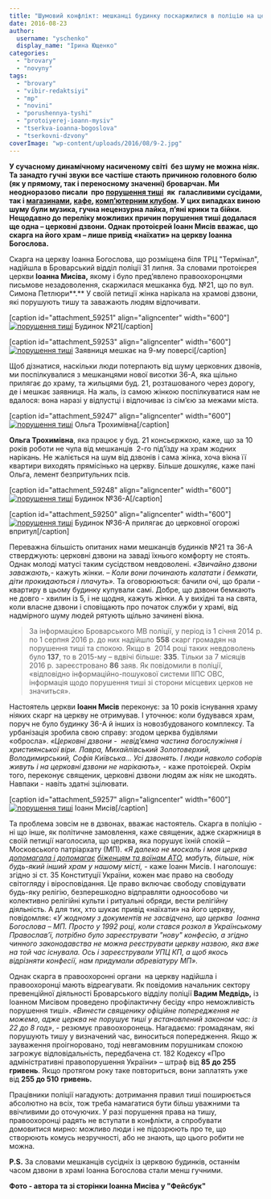 ```yaml
---
title: "Шумовий конфлікт: мешканці будинку поскаржилися в поліцію на церковні дзвони"
date: 2016-08-23
author: 
  username: "yschenko"
  display_name: "Ірина Ющенко"
categories: 
  - "brovary"
  - "novyny"
tags: 
  - "brovary"
  - "vibir-redaktsiyi"
  - "mp"
  - "novini"
  - "porushennya-tyshi"
  - "protoiyerej-ioann-mysiv"
  - "tserkva-ioanna-bogoslova"
  - "tserkovni-dzvony"
coverImage: "wp-content/uploads/2016/08/9-2.jpg"
---
```


**У сучасному динамічному насиченому світі  без шуму не можна ніяк. Та занадто гучні звуки все частіше стають причиною головного болю (як у прямому, так і переносному значенні) броварчан. Ми неодноразово писали  про [порушення тиші](https://mpz.brovary.org/krik-dushi-meshkantsiv-budinkiv-kotri-poterpayut-vid-susidstva-z-myuzik-holom/)  як  галасливими сусідами, так і [магазинами](https://mpz.brovary.org/yak-zabezpechiti-svoye-zakonne-pravo-na-tishu-ta-priborkati-shumnih-susidiv/), [кафе](https://mpz.brovary.org/zamist-znesennya-nezakonnogo-kafe-u-parku-peremoga-vlada-vimiryuye-u-nomu-riven-shumu/), [комп’ютерним клубом](https://mpz.brovary.org/vidviduvachi-komp-yuternogo-klubu-na-vul-sholom-alejhema-katuyut-meshkantsiv-budynku-shumom/). У цих випадках виною шуму були музика, гучна нецензурна лайка, п’яні крики та бійки. Нещодавно до переліку можливих причин порушення тиші додалася ще одна – церковні дзвони. Однак протоієрей Іоанн Мисів вважає, що скарга на його храм – лише привід «наїхати» на церкву Іоанна Богослова.**

Скарга на церкву Іоанна Богослова, що розміщена біля ТРЦ "Термінал", надійшла в Броварський відділ поліції 31 липня. За словами протоієрея церкви **Іоанна Мисіва,** якому і було пред’явлено правоохоронцями письмове незадоволення, скаржилася мешканка буд. №21, що по вул. Симона Петлюри**.** У своїй петиції жінка нарікала на храмові дзвони, які порушують тишу та заважають людям відпочивати.

\[caption id="attachment\_59251" align="aligncenter" width="600"\][![порушення тиші](https://mpz.brovary.org/wp-content/uploads/2016/08/6-2.jpg)](https://mpz.brovary.org/wp-content/uploads/2016/08/6-2.jpg) Будинок №21\[/caption\]

\[caption id="attachment\_59253" align="aligncenter" width="600"\][![порушення тиші](https://mpz.brovary.org/wp-content/uploads/2016/08/8-2.jpg)](https://mpz.brovary.org/wp-content/uploads/2016/08/8-2.jpg) Заявниця мешкає на 9-му поверсі\[/caption\]

Щоб дізнатися, наскільки люди потерпають від шуму церковних дзвонів, ми поспілкувалися з мешканцями нової висотки 36-А, яка щільно прилягає до храму, та жильцями буд. 21, розташованого через дорогу, де і мешкає заявниця. На жаль, із самою жінкою поспілкуватися нам не вдалося: вона наразі у відпустці і відпочиває із сім’єю за межами міста.

\[caption id="attachment\_59247" align="aligncenter" width="600"\][![порушення тиші](https://mpz.brovary.org/wp-content/uploads/2016/08/1-3.jpg)](https://mpz.brovary.org/wp-content/uploads/2016/08/1-3.jpg) Ольга Трохимівна\[/caption\]

**Ольга Трохимівна**, яка працює у буд. 21 консьєржкою, каже, що за 10 років роботи не чула від мешканців  2-го під’їзду на храм жодних нарікань. Не жаліється на шум від дзвонів і сама жінка, хоча вікна її квартири виходять прямісінько на церкву. Більше дошкуляє, каже пані Ольга, лемент безпритульних псів.

\[caption id="attachment\_59248" align="aligncenter" width="600"\][![порушення тиші](https://mpz.brovary.org/wp-content/uploads/2016/08/2-2.jpg)](https://mpz.brovary.org/wp-content/uploads/2016/08/2-2.jpg) Будинок №36-А\[/caption\]

\[caption id="attachment\_59250" align="aligncenter" width="600"\][![порушення тиші](https://mpz.brovary.org/wp-content/uploads/2016/08/5-2.jpg)](https://mpz.brovary.org/wp-content/uploads/2016/08/5-2.jpg) Будинок №36-А прилягає до церковної огорожі впритул\[/caption\]

Переважна більшість опитаних нами мешканців будинків №21 та 36-А стверджують: церковні дзвони на заваді їхнього комфорту не стоять. Однак молоді матусі таким сусідством невдоволені. _«Звичайно дзвони заважають,-_ кажуть жінки. _– Коли вони починають калатати і бемкати, діти прокидаються і плачуть»._ Та оговорюються: бачили очі, що брали - квартиру в цьому будинку купували самі. Добре, що дзвони бемкають не довго - хвилин із 5, і не щодня, кажуть жінки. А у вихідні та на свята, коли власне дзвони і сповіщають про початок служби у храмі, від надмірного шуму людей рятують щільно зачинені вікна.

> За інформацією Броварського МВ поліції, у період із 1 січня 2014 р. по 1 серпня 2016 р. до них надійшло **558** скарг громадян на порушення тиші та спокою. Якщо в  2014 році таких невдоволень було **137**, то в 2015-му – вдвічі більше: **335**. Тільки за 7 місяців 2016 р. зареєстровано **86** заяв. Як повідомили в поліції, «відповідно інформаційно-пошукової системи ІІПС ОВС, інформація щодо порушення тиші зі сторони місцевих церков не значиться».

Настоятель церкви **Іоанн Мисів** переконує: за 10 років існування храму ніяких скарг на церкву не отримував. І уточнює: коли будувався храм, поруч не було будинку 36-А й інших із новозбудованого комплексу. Та урбанізація зробила свою справу: згодом церква будівлями «обросла». _«Церковні дзвони -  невід’ємна частина богослужіння і_ _християнської віри. Лавра, Михайлівський Золотоверхий, Володимирський, Софія Київська… Усі дзвонять. І люди навколо соборів живуть і на церковні дзвони не нарікають»,_ - каже протоієрей. Окрім того, переконує священик, церковні дзвони людям аж ніяк не шкодять. Навпаки - навіть здатні зцілювати.

\[caption id="attachment\_59257" align="aligncenter" width="600"\][![порушення тиші](https://mpz.brovary.org/wp-content/uploads/2016/08/12-2.jpg)](https://mpz.brovary.org/wp-content/uploads/2016/08/12-2.jpg) Іоанн Мисів\[/caption\]

Та проблема зовсім не в дзвонах, вважає настоятель. Скарга в поліцію - ні що інше, як політичне замовлення, каже священик, адже скаржниця в своїй петиції наголосила, що церква, яка порушує їхній спокій – Московського патріархату (МП). _«Я далеко не москаль і моя церква [допомагала і допомагає](http://ioann-bogoslov.kiev.ua)_ _[біженцям та воїнам АТО](https://vk.com/koordcentr.brovary), мабуть, більше, ніж будь-який інший храм у нашому місті,_ \- каже Іоанн Мисів. І наголошує: згідно зі ст. 35 Конституції України, кожен має право на свободу світогляду і віросповідання. Це право включає свободу сповідувати будь-яку релігію, безперешкодно відправляти одноособово чи колективно релігійні культи і ритуальні обряди, вести релігійну діяльність. А для тих, хто шукає привід «наїхати» на його церкву, повідомляє: «_У жодному з документів не засвідчено, що церква  Іоанна Богослова – МП. Просто у 1992 році, коли стався розкол в Українському Православ’ї, потрібно було зареєструвати "нову" конфесію, а згідно чинного законодавства не можна реєструвати церкву назвою, яка вже на той час існувала. Ось і зареєстрували УПЦ КП, а щоб якось відрізняти конфесії, нам придумали абревіатуру МП»._

Однак скарга в правоохоронні органи  на церкву надійшла і правоохоронці мають відреагувати. Як повідомив начальник сектору превенційної діяльності Броварського відділу поліції **Вадим Медвідь,** із Іоанном Мисівом проведено профілактичну бесіду «про неможливість порушення тиші». _«Винести священику офіційне попередження не можемо, адже церква не порушує тиші у встановлений законом час: із 22 до 8 год»_, - резюмує правоохоронець. Нагадаємо: громадянам, які порушують тишу у визначений час, виноситься попередження. Якщо ж зауваження проігноровано, тоді невгамовним порушникам спокою загрожує відповідальність, передбачена ст. 182 Кодексу «Про адміністративні правопорушення України» – штраф від **85** **до 255** **гривень**. Якщо протягом року таке повториться, вони заплатять уже від **255 до 510** **гривень.**

Працівники поліції нагадують: дотримання правил тиші поширюється абсолютно на всіх, тож треба намагатися бути більш уважними та ввічливими до оточуючих. У разі порушення права на тишу, правоохоронці радять не вступати в конфлікти, а спробувати домовитися мирно: можливо люди і не підозрюють про те, що створюють комусь незручності, або не знають, що цього робити не можна.

**P.S.** За словами мешканців сусідніх із церквою будинків, останнім часом дзвони в храмі Іоанна Богослова стали менш гучними.

**Фото - автора та зі сторінки Іоанна Мисіва у "Фейсбук"**
